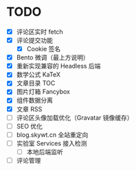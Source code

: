 # TODO

- [x] 评论区实时 fetch
- [x] 评论提交功能
  - [x] Cookie 签名
- [x] Bento 微调（最上方说明）
- [x] 重新实现兼容的 Headless 后端
- [x] 数学公式 KaTeX
- [x] 文章目录 TOC
- [x] 图片灯箱 Fancybox
- [x] 组件数据分离
- [x] 文章 RSS
- [ ] 评论区头像加载优化（Gravatar 镜像缓存）
- [ ] SEO 优化
- [ ] blog.skywt.cn 全站重定向
- [ ] 实验室 Services 接入检测
  - [ ] 本地后端监听
- [ ] 评论管理

